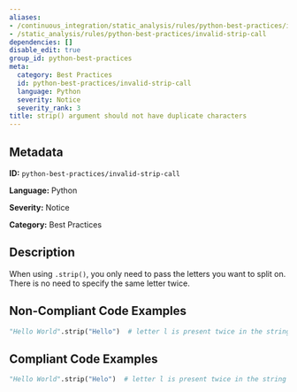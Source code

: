 ```yaml
---
aliases:
- /continuous_integration/static_analysis/rules/python-best-practices/invalid-strip-call
- /static_analysis/rules/python-best-practices/invalid-strip-call
dependencies: []
disable_edit: true
group_id: python-best-practices
meta:
  category: Best Practices
  id: python-best-practices/invalid-strip-call
  language: Python
  severity: Notice
  severity_rank: 3
title: strip() argument should not have duplicate characters
---
```

<!--  SOURCED FROM https://github.com/DataDog/datadog-static-analyzer-rule-docs -->


## Metadata
**ID:** `python-best-practices/invalid-strip-call`

**Language:** Python

**Severity:** Notice

**Category:** Best Practices

## Description
When using `.strip()`, you only need to pass the letters you want to split on. There is no need to specify the same letter twice.

## Non-Compliant Code Examples
```python
"Hello World".strip("Hello")  # letter l is present twice in the string
```

## Compliant Code Examples
```python
"Hello World".strip("Helo")  # letter l is present twice in the string
```
